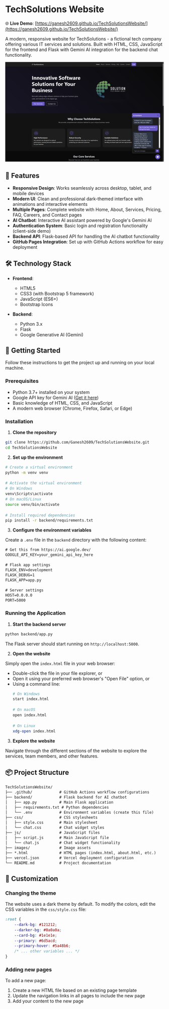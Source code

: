# TechSolutions Website

🌐 **Live Demo**: [https://ganesh2609.github.io/TechSolutionsWebsite/](https://ganesh2609.github.io/TechSolutionsWebsite/)

A modern, responsive website for TechSolutions - a fictional tech company offering various IT services and solutions. Built with HTML, CSS, JavaScript for the frontend and Flask with Gemini AI integration for the backend chat functionality.

![TechSolutions Website Screenshot](images/techsolutions-screenshot.png)

## 🌟 Features

- **Responsive Design**: Works seamlessly across desktop, tablet, and mobile devices
- **Modern UI**: Clean and professional dark-themed interface with animations and interactive elements
- **Multiple Pages**: Complete website with Home, About, Services, Pricing, FAQ, Careers, and Contact pages
- **AI Chatbot**: Interactive AI assistant powered by Google's Gemini AI
- **Authentication System**: Basic login and registration functionality (client-side demo)
- **Backend API**: Flask-based API for handling the AI chatbot functionality
- **GitHub Pages Integration**: Set up with GitHub Actions workflow for easy deployment

## 🛠️ Technology Stack

- **Frontend**:
  - HTML5
  - CSS3 (with Bootstrap 5 framework)
  - JavaScript (ES6+)
  - Bootstrap Icons
  
- **Backend**:
  - Python 3.x
  - Flask
  - Google Generative AI (Gemini)

## 🚀 Getting Started

Follow these instructions to get the project up and running on your local machine.

### Prerequisites

- Python 3.7+ installed on your system
- Google API key for Gemini AI ([Get it here](https://ai.google.dev/))
- Basic knowledge of HTML, CSS, and JavaScript
- A modern web browser (Chrome, Firefox, Safari, or Edge)

### Installation

1. **Clone the repository**

```bash
git clone https://github.com/Ganesh2609/TechSolutionsWebsite.git
cd TechSolutionsWebsite
```

2. **Set up the environment**

```bash
# Create a virtual environment
python -m venv venv

# Activate the virtual environment
# On Windows
venv\Scripts\activate
# On macOS/Linux
source venv/bin/activate

# Install required dependencies
pip install -r backend/requirements.txt
```

3. **Configure the environment variables**

Create a `.env` file in the `backend` directory with the following content:

```
# Get this from https://ai.google.dev/
GOOGLE_API_KEY=your_gemini_api_key_here

# Flask app settings
FLASK_ENV=development
FLASK_DEBUG=1
FLASK_APP=app.py

# Server settings
HOST=0.0.0.0
PORT=5000
```

### Running the Application

1. **Start the backend server**

```bash
python backend/app.py
```

The Flask server should start running on `http://localhost:5000`.

2. **Open the website**

Simply open the `index.html` file in your web browser:

- Double-click the file in your file explorer, or
- Open it using your preferred web browser's "Open File" option, or
- Using a command line:
  ```bash
  # On Windows
  start index.html
  
  # On macOS
  open index.html
  
  # On Linux
  xdg-open index.html
  ```

3. **Explore the website**

Navigate through the different sections of the website to explore the services, team members, and other features.

## 📦 Project Structure

```
TechSolutionsWebsite/
├── .github/            # GitHub Actions workflow configurations
├── backend/            # Flask backend for AI chatbot
│   ├── app.py          # Main Flask application
│   ├── requirements.txt # Python dependencies
│   └── .env            # Environment variables (create this file)
├── css/                # CSS stylesheets
│   ├── style.css       # Main stylesheet
│   └── chat.css        # Chat widget styles
├── js/                 # JavaScript files
│   ├── script.js       # Main JavaScript file
│   └── chat.js         # Chat widget functionality
├── images/             # Image assets
├── *.html              # HTML pages (index.html, about.html, etc.)
├── vercel.json         # Vercel deployment configuration
└── README.md           # Project documentation
```

## 🎨 Customization

### Changing the theme

The website uses a dark theme by default. To modify the colors, edit the CSS variables in the `css/style.css` file:

```css
:root {
    --dark-bg: #121212;
    --darker-bg: #0a0a0a;
    --card-bg: #1e1e1e;
    --primary: #6d5acd;
    --primary-hover: #5a48b6;
    /* ... other variables ... */
}
```

### Adding new pages

To add a new page:

1. Create a new HTML file based on an existing page template
2. Update the navigation links in all pages to include the new page
3. Add your content to the new page
